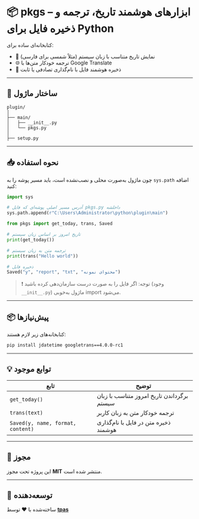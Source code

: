 
# 📦 pkgs – ابزارهای هوشمند تاریخ، ترجمه و ذخیره فایل برای Python

کتابخانه‌ای ساده برای:

- 📅 نمایش تاریخ متناسب با زبان سیستم (مثلاً شمسی برای فارسی)
- 🌐 ترجمه خودکار متن‌ها با Google Translate
- 💾 ذخیره هوشمند فایل با نام‌گذاری تصادفی یا ثابت

---

## 🧩 ساختار ماژول

```
plugin/
│
├── main/
│   ├── __init__.py
│   └── pkgs.py
│
├── setup.py
```

---

## 📥 نحوه استفاده

چون ماژول به‌صورت محلی و نصب‌نشده است، باید مسیر پوشه را به `sys.path` اضافه کنید:

```python
import sys

# آدرس مسیر اصلی پوشه‌ای که فایل pkgs.py داخلشه
sys.path.append(r"C:\Users\Administrator\python\plugin\main")

from pkgs import get_today, trans, Saved

# تاریخ امروز بر اساس زبان سیستم
print(get_today())

# ترجمه متن به زبان سیستم
print(trans("Hello world"))

# ذخیره فایل
Saved("y", "report", "txt", "محتوای نمونه")
```

> ❗ توجه: اگر فایل را به صورت درست سازمان‌دهی کرده باشید (وجود `__init__.py`) ماژول به‌خوبی import می‌شود.

---

## 📦 پیش‌نیازها

کتابخانه‌های زیر لازم هستند:

```bash
pip install jdatetime googletrans==4.0.0-rc1
```

---

## 💡 توابع موجود

| تابع         | توضیح                                                |
|--------------|--------------------------------------------------------|
| `get_today()`| برگرداندن تاریخ امروز متناسب با زبان سیستم            |
| `trans(text)`| ترجمه خودکار متن به زبان کاربر                        |
| `Saved(y, name, format, content)` | ذخیره متن در فایل با نام‌گذاری هوشمند  |

---

## 📜 مجوز

این پروژه تحت مجوز **MIT** منتشر شده است.

---

## 👤 توسعه‌دهنده

ساخته‌شده با ❤️ توسط **[tpas](https://github.com/tpas1980)**

